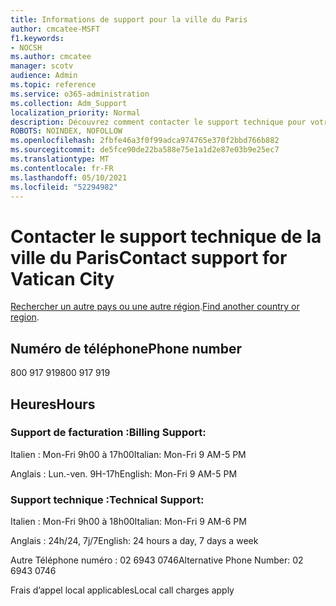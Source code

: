 ```yaml
---
title: Informations de support pour la ville du Paris
author: cmcatee-MSFT
f1.keywords:
- NOCSH
ms.author: cmcatee
manager: scotv
audience: Admin
ms.topic: reference
ms.service: o365-administration
ms.collection: Adm_Support
localization_priority: Normal
description: Découvrez comment contacter le support technique pour votre pays ou région.
ROBOTS: NOINDEX, NOFOLLOW
ms.openlocfilehash: 2fbfe46a3f0f99adca974765e370f2bbd766b882
ms.sourcegitcommit: de5fce90de22ba588e75e1a1d2e87e03b9e25ec7
ms.translationtype: MT
ms.contentlocale: fr-FR
ms.lasthandoff: 05/10/2021
ms.locfileid: "52294982"
---
```

# <a name="contact-support-for-vatican-city"></a><span data-ttu-id="4cd71-103">Contacter le support technique de la ville du Paris</span><span class="sxs-lookup"><span data-stu-id="4cd71-103">Contact support for Vatican City</span></span>

<span data-ttu-id="4cd71-104">[Rechercher un autre pays ou une autre région](../../business-video/get-help-support.md).</span><span class="sxs-lookup"><span data-stu-id="4cd71-104">[Find another country or region](../../business-video/get-help-support.md).</span></span>

## <a name="phone-number"></a><span data-ttu-id="4cd71-105">Numéro de téléphone</span><span class="sxs-lookup"><span data-stu-id="4cd71-105">Phone number</span></span>
<span data-ttu-id="4cd71-106">800 917 919</span><span class="sxs-lookup"><span data-stu-id="4cd71-106">800 917 919</span></span>

## <a name="hours"></a><span data-ttu-id="4cd71-107">Heures</span><span class="sxs-lookup"><span data-stu-id="4cd71-107">Hours</span></span>
### <a name="billing-support"></a><span data-ttu-id="4cd71-108">Support de facturation :</span><span class="sxs-lookup"><span data-stu-id="4cd71-108">Billing Support:</span></span>

<span data-ttu-id="4cd71-109">Italien : Mon-Fri 9h00 à 17h00</span><span class="sxs-lookup"><span data-stu-id="4cd71-109">Italian: Mon-Fri 9 AM-5 PM</span></span>

<span data-ttu-id="4cd71-110">Anglais : Lun.-ven. 9H-17h</span><span class="sxs-lookup"><span data-stu-id="4cd71-110">English: Mon-Fri 9 AM-5 PM</span></span>

### <a name="technical-support"></a><span data-ttu-id="4cd71-111">Support technique :</span><span class="sxs-lookup"><span data-stu-id="4cd71-111">Technical Support:</span></span>

<span data-ttu-id="4cd71-112">Italien : Mon-Fri 9h00 à 18h00</span><span class="sxs-lookup"><span data-stu-id="4cd71-112">Italian: Mon-Fri 9 AM-6 PM</span></span>

<span data-ttu-id="4cd71-113">Anglais : 24h/24, 7j/7</span><span class="sxs-lookup"><span data-stu-id="4cd71-113">English: 24 hours a day, 7 days a week</span></span>

<span data-ttu-id="4cd71-114">Autre Téléphone numéro : 02 6943 0746</span><span class="sxs-lookup"><span data-stu-id="4cd71-114">Alternative Phone Number: 02 6943 0746</span></span>

<span data-ttu-id="4cd71-115">Frais d’appel local applicables</span><span class="sxs-lookup"><span data-stu-id="4cd71-115">Local call charges apply</span></span>

